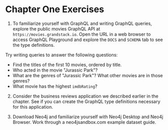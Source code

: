 # Chapter One Exercises

1. To familiarize yourself with GraphQL and writing GraphQL queries, explore the public movies GraphQL API at `https://movies.grandstack.io`. Open the URL in a web browser to access GraphQL Playground and explore the `DOCS` and `SCHEMA` tab to see the type definitions. 

Try writing queries to answer the following questions:

  * Find the titles of the first 10 movies, ordered by title.
  * Who acted in the movie "Jurassic Park"?
  * What are the genres of "Jurassic Park"? What other movies are in those genres?
  * What movie has the highest `imdbRating`?

2. Consider the business reviews application we described earlier in the chapter. See if you can create the GraphQL type definitions necessary for this application.

3. Download Neo4j and familiarize yourself with Neo4j Desktop and Neo4j Browser. Work through a neo4jsandbox.com example dataset guide.
